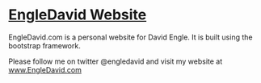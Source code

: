 # [EngleDavid Website](https://startbootstrap.com/template-overviews/freelancer/)

EngleDavid.com is a personal website for David Engle. It is built using the bootstrap framework.

Please follow me on twitter @engledavid and visit my website at www.EngleDavid.com

